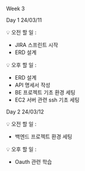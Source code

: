 Week 3

Day 1
24/03/11
 
💡 오전 할 일 : 

- JIRA 스프린트 시작
- ERD 설계 
 
 
💡 오후 할 일 : 

- ERD 설계
- API 명세서 작성
- BE 프로젝트 기초 환경 세팅
- EC2 서버 관련 ssh 기초 세팅
    
Day 2
24/03/12
 
💡 오전 할 일 : 

- 백엔드 프로젝트 환경 세팅 
 
 
💡 오후 할 일 : 

- Oauth 관련 학습
